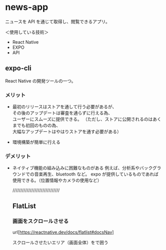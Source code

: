 # news-app

ニュースを API を通じて取得し、閲覧できるアプリ。

＜使用している技術＞

- React Native
- EXPO
- API

## expo-cli

React Native の開発ツールの一つ。

### メリット

- 最初のリリースはストアを通して行う必要があるが、<br/>
  その後のアップデートは審査を通らずに行える為、<br/>
  ユーザーにスムーズに提供できる。
  （ただし、ストアに公開されるのはあくまでも初回のものの為、<br/>
  大幅なアップデートはやはりストアを通す必要がある）

- 環境構築が簡単に行える

### デメリット

- ネイティブ機能の組み込みに困難なものがある
  例えば、分析系やバックグラウンドでの音楽再生、bluetooth など。
  expo が提供しているものであれば使用できる。（位置情報やカメラの使用など）

  //////////////////////////////

  ## FlatList

  ### 画面をスクロールさせる

  url[https://reactnative.dev/docs/flatlist#docsNav]

  スクロールさせたいエリア（画面全体）を<FlatList>で囲う
